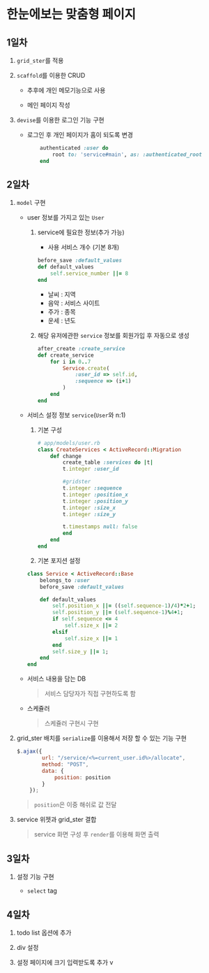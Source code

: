 # 한눈에보는 맞춤형 페이지

## 1일차

1. `grid_ster`를 적용

1. `scaffold`를 이용한 CRUD

    * 추후에 개인 메모기능으로 사용

    * 메인 페이지 작성

1. `devise`를 이용한 로그인 기능 구현

    * 로그인 후 개인 페이지가 홈이 되도록 변경

        ```ruby
            authenticated :user do
                root to: 'service#main', as: :authenticated_root
            end
        ```

## 2일차

1. `model` 구현

    * user 정보를 가지고 있는 `User`

        1. service에 필요한 정보(추가 가능)
            * 사용 서비스 개수 (기본 8개)
            ```ruby
            before_save :default_values
            def default_values
                self.service_number ||= 8
            end
            ```

            * 날씨 : 지역
            * 음악 : 서비스 사이트
            * 주가 : 종목
            * 운세 : 년도

        1. 해당 유저에관한 `service` 정보를 회원가입 후 자동으로 생성
            ```ruby
            after_create :create_service
            def create_service
                for i in 0..7
                    Service.create(
                        :user_id => self.id,
                        :sequence => (i+1)
                    )
                end
            end
            ```

    * 서비스 설정 정보 `service`(`User`와 n:1)
        1. 기본 구성
            ```ruby
            # app/models/user.rb
            class CreateServices < ActiveRecord::Migration
                def change
                    create_table :services do |t|
                    t.integer :user_id

                    #gridster
                    t.integer :sequence
                    t.integer :position_x
                    t.integer :position_y
                    t.integer :size_x
                    t.integer :size_y

                    t.timestamps null: false
                    end
                end
            end
            ```

        2. 기본 포지션 설정
        ```ruby
        class Service < ActiveRecord::Base
            belongs_to :user
            before_save :default_values

            def default_values
                self.position_x ||= ((self.sequence-1)/4)*2+1;
                self.position_y ||= (self.sequence-1)%4+1;
                if self.sequence <= 4
                    self.size_x ||= 2
                elsif
                    self.size_x ||= 1
                end
                self.size_y ||= 1;
            end
        end
        ```

    * 서비스 내용을 담는 DB
        >서비스 담당자가 직접 구현하도록 함

    * 스케쥴러
        >스케쥴러 구현시 구현

1. grid_ster 배치를 `serialize`를 이용해서 저장 할 수 있는 기능 구현

    ```js
    $.ajax({
            url: "/service/<%=current_user.id%>/allocate",
            method: "POST",
            data: {
                position: position
            }
        });
    ```
    >`position`은 이중 해쉬로 값 전달

1. service 위젯과 grid_ster 결합
    >service 화면 구성 후 `render`를 이용해 화면 출력

## 3일차

1. 설정 기능 구현

    * `select` tag

## 4일차

1. todo list 옵션에 추가

1. div 설정

1. 설정 페이지에 크기 입력받도록 추가 v